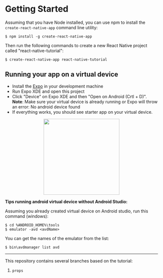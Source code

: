 
# Getting Started

Assuming that you have Node installed, you can use npm to install the 
`create-react-native-app` command line utility:

    $ npm install -g create-react-native-app

Then run the following commands to create a new React Native project called 
"react-native-tutorial":

    $ create-react-native-app react-native-tutorial
    
## Running your app on a virtual device

  * Install the [Expo](https://expo.io/) in your development machine
  * Run Expo XDE and open this project
  * Click "Device" on Expo XDE and then "Open on Android (Crtl + D)".<br>
    **Note**: Make sure your virtual device is already running or Expo will throw
    an error: No android device found
  * If everything works, you should see starter app on your virtual device.

<p align="center">
  <img src="https://user-images.githubusercontent.com/407778/27115649-aebf991a-50fe-11e7-8b7c-c9fd64b967e2.png" width="250">
</p>

**Tips running android virtual device without Android Studio:**

Assuming you already created virtual device on Android studio, run this command 
(windows):

    $ cd %ANDROID_HOME%\tools
    $ emulator -avd <avdName>

You can get the names of the emulator from the list:

    $ bin\avdmanager list avd

-----------

This repository contains several branches based on the tutorial:

  1. `props`
